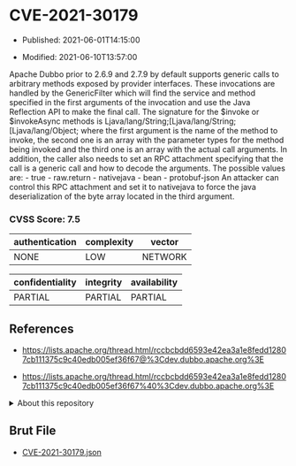 # CVE-2021-30179

- Published: 2021-06-01T14:15:00

- Modified: 2021-06-10T13:57:00

Apache Dubbo prior to 2.6.9 and 2.7.9 by default supports generic calls to arbitrary methods exposed by provider interfaces. These invocations are handled by the GenericFilter which will find the service and method specified in the first arguments of the invocation and use the Java Reflection API to make the final call. The signature for the $invoke or $invokeAsync methods is Ljava/lang/String;[Ljava/lang/String;[Ljava/lang/Object; where the first argument is the name of the method to invoke, the second one is an array with the parameter types for the method being invoked and the third one is an array with the actual call arguments. In addition, the caller also needs to set an RPC attachment specifying that the call is a generic call and how to decode the arguments. The possible values are: - true - raw.return - nativejava - bean - protobuf-json An attacker can control this RPC attachment and set it to nativejava to force the java deserialization of the byte array located in the third argument.

### CVSS Score: **7.5**

| authentication | complexity | vector |
| --- | --- | --- |
| NONE | LOW | NETWORK |

| confidentiality | integrity | availability |
| --- | --- | --- |
| PARTIAL | PARTIAL | PARTIAL |

## References

* https://lists.apache.org/thread.html/rccbcbdd6593e42ea3a1e8fedd12807cb111375c9c40edb005ef36f67@%3Cdev.dubbo.apache.org%3E

* https://lists.apache.org/thread.html/rccbcbdd6593e42ea3a1e8fedd12807cb111375c9c40edb005ef36f67%40%3Cdev.dubbo.apache.org%3E

<details>
<summary>About this repository</summary> 

  This repository is part of the project [Live Hack CVE](https://github.com/Live-Hack-CVE). Main website can be found [www.live-hack.org](https://www.live-hack.org) 
  
  Made by [Sn0wAlice](https://github.com/Sn0wAlice) for the people that care about security and need to have a feed of the latest CVEs. Hope you enjoy it, don't forget to star the repo and follow me on [Twitter](https://twitter.com/Sn0wAlice) and [Github](https://github.com/Sn0wAlice). And that is my [personnal website](https://www.alice-snow.me/)

  - [Home Page](https://github.com/Live-Hack-CVE)
  - [Framework](https://github.com/Live-Hack-CVE/cve-framework)
  - [CVE database](https://github.com/Live-Hack-CVE/full_database)
  - [Changelog](https://github.com/Live-Hack-CVE/Changelog)
</details>

## Brut File

* [CVE-2021-30179.json](https://raw.githubusercontent.com/Live-Hack-CVE/full_database/main/cves/2021/CVE-2021-30179.json)

